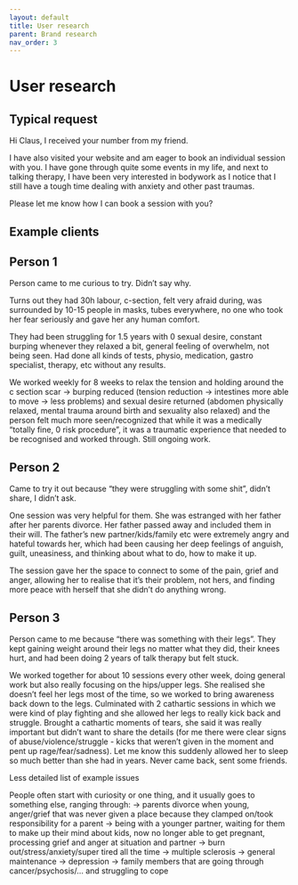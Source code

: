 ```yaml
---
layout: default
title: User research
parent: Brand research
nav_order: 3
---
```


# User research

## Typical request 

Hi Claus, I received your number from my friend.

I have also visited your website and am eager to book an individual session with you. I have gone through quite some events in my life, and next to talking therapy, I have been very interested in bodywork as I notice that I still have a tough time dealing with anxiety and other past traumas.

Please let me know how I can book a session with you?

## Example clients

## Person 1

Person came to me curious to try. Didn’t say why.

Turns out they had 30h labour, c-section, felt very afraid during, was surrounded by 10-15 people in masks, tubes everywhere, no one who took her fear seriously and gave her any human comfort.

They had been struggling for 1.5 years with 0 sexual desire, constant burping whenever they relaxed a bit, general feeling of overwhelm, not being seen. Had done all kinds of tests, physio, medication, gastro specialist, therapy, etc without any results.

We worked weekly for 8 weeks to relax the tension and holding around the c section scar -> burping reduced (tension reduction -> intestines more able to move -> less problems) and sexual desire returned (abdomen physically relaxed, mental trauma around birth and sexuality also relaxed) and the person felt much more seen/recognized that while it was a medically “totally fine, 0 risk procedure”, it was a traumatic experience that needed to be recognised and worked through. Still ongoing work.

## Person 2

Came to try it out because “they were struggling with some shit”, didn’t share, I didn’t ask.

One session was very helpful for them. She was estranged with her father after her parents divorce. Her father passed away and included them in their will. The father’s new partner/kids/family etc were extremely angry and hateful towards her, which had been causing her deep feelings of anguish, guilt, uneasiness, and thinking about what to do, how to make it up.

The session gave her the space to connect to some of the pain, grief and anger, allowing her to realise that it’s their problem, not hers, and finding more peace with herself that she didn’t do anything wrong. 


## Person 3

Person came to me because “there was something with their legs”. They kept gaining weight around their legs no matter what they did, their knees hurt, and had been doing 2 years of talk therapy but felt stuck.

We worked together for about 10 sessions every other week, doing general work but also really focusing on the hips/upper legs. She realised she doesn’t feel her legs most of the time, so we worked to bring awareness back down to the legs. Culminated with 2 cathartic sessions in which we were kind of play fighting and she allowed her legs to really kick back and struggle. Brought a cathartic moments of tears, she said it was really important but didn’t want to share the details (for me there were clear signs of abuse/violence/struggle - kicks that weren’t given in the moment and pent up rage/fear/sadness). Let me know this suddenly allowed her to sleep so much better than she had in years. Never came back, sent some friends.

Less detailed list of example issues

People often start with curiosity or one thing, and it usually goes to something else, ranging through:
-> parents divorce when young, anger/grief that was never given a place because they clamped on/took responsibility for a parent
-> being with a younger partner, waiting for them to make up their mind about kids, now no longer able to get pregnant, processing grief and anger at situation and partner
-> burn out/stress/anxiety/super tired all the time
-> multiple sclerosis 
-> general maintenance 
-> depression
-> family members that are going through cancer/psychosis/… and struggling to cope
